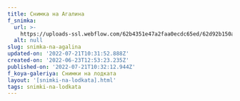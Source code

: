 ```yaml
---
title: Снимка на Агалина
f_snimka:
  url: >-
    https://uploads-ssl.webflow.com/62b4351e47a2faa0ecdc65ed/62d92b150a88004620d51c14_62d919c4f6774dacf0439534_62b4623edc8fb8ce939a68e1_IMG_20200721_134733.jpg
  alt: null
slug: snimka-na-agalina
updated-on: '2022-07-21T10:31:52.888Z'
created-on: '2022-06-23T12:53:23.235Z'
published-on: '2022-07-21T10:32:12.944Z'
f_koya-galeriya: Снимки на лодката
layout: '[snimki-na-lodkata].html'
tags: snimki-na-lodkata
---
```



